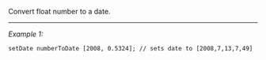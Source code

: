 Convert float number to a date.


---
*Example 1:*
```sqf
setDate numberToDate [2008, 0.5324]; // sets date to [2008,7,13,7,49]
```